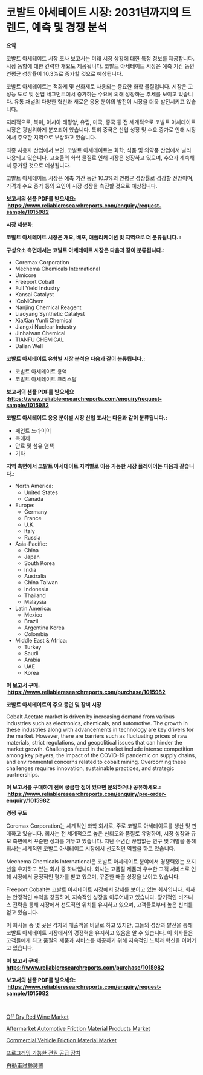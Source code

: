 <p><h1>코발트 아세테이트 시장: 2031년까지의 트렌드, 예측 및 경쟁 분석</h1></p><p><strong>요약</strong></p>
<p><p>코발트 아세테이트 시장 조사 보고서는 미래 시장 상황에 대한 특정 정보를 제공합니다. 시장 동향에 대한 간략한 개요도 제공됩니다. 코발트 아세테이트 시장은 예측 기간 동안 연평균 성장률이 10.3%로 증가할 것으로 예상됩니다.</p><p>코발트 아세테이트는 적화제 및 산화제로 사용되는 중요한 화학 물질입니다. 시장은 고성능 도료 및 산업 세그먼트에서 증가하는 수요에 의해 성장하는 추세를 보이고 있습니다. 유통 채널의 다양한 혁신과 새로운 응용 분야의 발전이 시장을 더욱 발전시키고 있습니다.</p><p>지리적으로, 북미, 아시아 태평양, 유럽, 미국, 중국 등 전 세계적으로 코발트 아세테이트 시장은 광범위하게 분포되어 있습니다. 특히 중국은 산업 성장 및 수요 증가로 인해 시장에서 주요한 지역으로 부상하고 있습니다.</p><p>최종 사용자 산업에서 보면, 코발트 아세테이트는 화학, 식품 및 의약품 산업에서 널리 사용되고 있습니다. 고효율의 화학 물질로 인해 시장은 성장하고 있으며, 수요가 계속해서 증가할 것으로 예상됩니다.</p><p>코발트 아세테이트 시장은 예측 기간 동안 10.3%의 연평균 성장률로 성장할 전망이며, 가격과 수요 증가 등의 요인이 시장 성장을 촉진할 것으로 예상됩니다.</p></p>
<p><strong>보고서의 샘플 PDF를 받으세요: &nbsp;<a href="https://www.reliableresearchreports.com/enquiry/request-sample/1015982">https://www.reliableresearchreports.com/enquiry/request-sample/1015982</a></strong></p>
<p><strong>시장 세분화:</strong></p>
<p><strong> 코발트 아세테이트 시장은 개요, 배포, 애플리케이션 및 지역으로 더 분류됩니다. :</strong></p>
<p><strong>구성요소 측면에서는 코발트 아세테이트 시장은 다음과 같이 분류됩니다.:</strong></p>
<p><ul><li>Coremax Corporation</li><li>Mechema Chemicals International</li><li>Umicore</li><li>Freeport Cobalt</li><li>Full Yield Industry</li><li>Kansai Catalyst</li><li>ICoNiChem</li><li>Nanjing Chemical Reagent</li><li>Liaoyang Synthetic Catalyst</li><li>XiaXian Yunli Chemical</li><li>Jiangxi Nuclear Industry</li><li>Jinhaiwan Chemical</li><li>TIANFU CHEMICAL</li><li>Dalian Well</li></ul></p>
<p><strong> 코발트 아세테이트 유형별 시장 분석은 다음과 같이 분류됩니다.:</strong></p>
<p><ul><li>코발트 아세테이트 용액</li><li>코발트 아세테이트 크리스탈</li></ul></p>
<p><strong>보고서의 샘플 PDF를 받으세요 :<a href="https://www.reliableresearchreports.com/enquiry/request-sample/1015982">https://www.reliableresearchreports.com/enquiry/request-sample/1015982</a></strong></p>
<p><strong> 코발트 아세테이트 응용 분야별 시장 산업 조사는 다음과 같이 분류됩니다.:</strong></p>
<p><ul><li>페인트 드라이어</li><li>촉매제</li><li>안료 및 섬유 염색</li><li>기타</li></ul></p>
<p><strong>지역 측면에서 코발트 아세테이트 지역별로 이용 가능한 시장 플레이어는 다음과 같습니다.:</strong></p>
<p><ul>
    <li>
        North America:
        <ul>
            <li>United States</li>
            <li>Canada</li>
        </ul>
    </li>
    <li>
        Europe:
        <ul>
            <li>Germany</li>
            <li>France</li>
            <li>U.K.</li>
            <li>Italy</li>
            <li>Russia</li>
        </ul>
    </li>
    <li>
        Asia-Pacific:
        <ul>
            <li>China</li>
            <li>Japan</li>
            <li>South Korea</li>
            <li>India</li>
            <li>Australia</li>
            <li>China Taiwan</li>
            <li>Indonesia</li>
            <li>Thailand</li>
            <li>Malaysia</li>
        </ul>
    </li>
    <li>
        Latin America:
        <ul>
            <li>Mexico</li>
            <li>Brazil</li>
            <li>Argentina Korea</li>
            <li>Colombia</li>
        </ul>
    </li>
    <li>
        Middle East & Africa:
        <ul>
            <li>Turkey</li>
            <li>Saudi</li>
            <li>Arabia</li>
            <li>UAE</li>
            <li>Korea</li>
        </ul>
    </li>
    </ul></p>
<p><strong>이 보고서 구매: &nbsp;<a href="https://www.reliableresearchreports.com/purchase/1015982">https://www.reliableresearchreports.com/purchase/1015982</a></strong></p>
<p><strong>코발트 아세테이트의 주요 동인 및 장벽 시장</strong></p>
<p><p>Cobalt Acetate market is driven by increasing demand from various industries such as electronics, chemicals, and automotive. The growth in these industries along with advancements in technology are key drivers for the market. However, there are barriers such as fluctuating prices of raw materials, strict regulations, and geopolitical issues that can hinder the market growth. Challenges faced in the market include intense competition among key players, the impact of the COVID-19 pandemic on supply chains, and environmental concerns related to cobalt mining. Overcoming these challenges requires innovation, sustainable practices, and strategic partnerships.</p></p>
<p><strong>이 보고서를 구매하기 전에 궁금한 점이 있으면 문의하거나 공유하세요.: &nbsp;<a href="https://www.reliableresearchreports.com/enquiry/pre-order-enquiry/1015982">https://www.reliableresearchreports.com/enquiry/pre-order-enquiry/1015982</a></strong></p>
<p><strong>경쟁 구도</strong></p>
<p><p>Coremax Corporation는 세계적인 화학 회사로, 주로 코발트 아세테이트를 생산 및 판매하고 있습니다. 회사는 전 세계적으로 높은 신뢰도와 품질로 유명하며, 시장 성장과 규모 측면에서 꾸준한 성과를 거두고 있습니다. 지난 수년간 끊임없는 연구 및 개발을 통해 회사는 세계적인 코발트 아세테이트 시장에서 선도적인 역할을 하고 있습니다.</p><p>Mechema Chemicals International은 코발트 아세테이트 분야에서 경쟁력있는 포지션을 유지하고 있는 회사 중 하나입니다. 회사는 고품질 제품과 우수한 고객 서비스로 인해 시장에서 긍정적인 평가를 받고 있으며, 꾸준한 매출 성장을 보이고 있습니다.</p><p>Freeport Cobalt는 코발트 아세테이트 시장에서 강세를 보이고 있는 회사입니다. 회사는 안정적인 수익을 창출하며, 지속적인 성장을 이루어내고 있습니다. 장기적인 비즈니스 전략을 통해 시장에서 선도적인 위치를 유지하고 있으며, 고객들로부터 높은 신뢰를 얻고 있습니다.</p><p>이 회사들 중 몇 곳은 각자의 매출액을 비밀로 하고 있지만, 그들의 성장과 발전을 통해 코발트 아세테이트 시장에서의 경쟁력을 유지하고 있음을 알 수 있습니다. 이 회사들은 고객들에게 최고 품질의 제품과 서비스를 제공하기 위해 지속적인 노력과 혁신을 이어가고 있습니다.</p></p>
<p><strong>이 보고서 구매: &nbsp; <a href="https://www.reliableresearchreports.com/purchase/1015982">https://www.reliableresearchreports.com/purchase/1015982</a></strong></p>
<p><strong>보고서의 샘플 PDF를 받으세요: &nbsp;<a href="https://www.reliableresearchreports.com/enquiry/request-sample/1015982">https://www.reliableresearchreports.com/enquiry/request-sample/1015982</a></strong><strong></strong></p>
<p>&nbsp;</p>
<p><p><a href="https://github.com/rahu1506/Market-Research-Report-List-3/blob/main/off-dry-red-wine-market.md">Off Dry Red Wine Market</a></p><p><a href="https://issuu.com/reportprime-2/docs/aftermarket-automotive-friction-material-products-">Aftermarket Automotive Friction Material Products Market</a></p><p><a href="https://issuu.com/reportprime-2/docs/commercial-vehicle-friction-material-market-size-2">Commercial Vehicle Friction Material Market</a></p><p><a href="https://github.com/TobyKub4685/Market-Research-Report-List-1/blob/main/939120415954.md">프로그래밍 가능한 전원 공급 장치</a></p><p><a href="https://github.com/moulafa/Market-Research-Report-List-1/blob/main/398075117229.md">自動車試験装置</a></p></p>